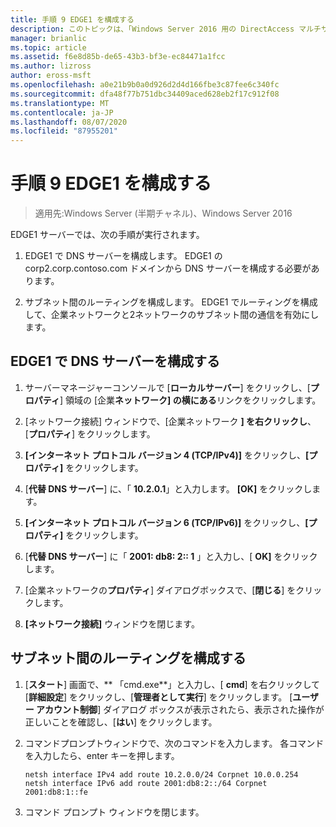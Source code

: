 ```yaml
---
title: 手順 9 EDGE1 を構成する
description: このトピックは、「Windows Server 2016 用の DirectAccess マルチサイト展開のテストラボガイド」の一部です。
manager: brianlic
ms.topic: article
ms.assetid: f6e8d85b-de65-43b3-bf3e-ec84471a1fcc
ms.author: lizross
author: eross-msft
ms.openlocfilehash: a0e21b9b0a0d926d2d4d166fbe3c87fee6c340fc
ms.sourcegitcommit: dfa48f77b751dbc34409aced628eb2f17c912f08
ms.translationtype: MT
ms.contentlocale: ja-JP
ms.lasthandoff: 08/07/2020
ms.locfileid: "87955201"
---
```

# <a name="step-9-configure-edge1"></a>手順 9 EDGE1 を構成する

>適用先:Windows Server (半期チャネル)、Windows Server 2016

EDGE1 サーバーでは、次の手順が実行されます。

1. EDGE1 で DNS サーバーを構成します。 EDGE1 の corp2.corp.contoso.com ドメインから DNS サーバーを構成する必要があります。

2. サブネット間のルーティングを構成します。 EDGE1 でルーティングを構成して、企業ネットワークと2ネットワークのサブネット間の通信を有効にします。

## <a name="configure-the-dns-servers-on-edge1"></a><a name="IPv6"></a>EDGE1 で DNS サーバーを構成する

1.  サーバーマネージャーコンソールで [**ローカルサーバー**] をクリックし、[**プロパティ**] 領域の [企業**ネットワーク] の横にある**リンクをクリックします。

2.  [ネットワーク接続] ウィンドウで、[企業ネットワーク **] を右クリックし**、[**プロパティ**] をクリックします。

3.  **[インターネット プロトコル バージョン 4 (TCP/IPv4)]** をクリックし、**[プロパティ]** をクリックします。

4.  [**代替 DNS サーバー**] に、「 **10.2.0.1**」と入力します。 **[OK]** をクリックします。

5.  **[インターネット プロトコル バージョン 6 (TCP/IPv6)]** をクリックし、**[プロパティ]** をクリックします。

6.  [**代替 DNS サーバー**] に「 **2001: db8: 2:: 1** 」と入力し、[ **OK]** をクリックします。

7.  [企業ネットワークの**プロパティ**] ダイアログボックスで、[**閉じる**] をクリックします。

8.  **[ネットワーク接続]** ウィンドウを閉じます。

## <a name="configure-routing-between-subnets"></a><a name="ConfigRouting"></a>サブネット間のルーティングを構成する

1.  [**スタート**] 画面で、** 「cmd.exe**」と入力し、[ **cmd**] を右クリックして [**詳細設定**] をクリックし、[**管理者として実行**] をクリックします。 [**ユーザー アカウント制御**] ダイアログ ボックスが表示されたら、表示された操作が正しいことを確認し、[**はい**] をクリックします。

2.  コマンドプロンプトウィンドウで、次のコマンドを入力します。 各コマンドを入力したら、enter キーを押します。

    ```
    netsh interface IPv4 add route 10.2.0.0/24 Corpnet 10.0.0.254
    netsh interface IPv6 add route 2001:db8:2::/64 Corpnet 2001:db8:1::fe
    ```

3.  コマンド プロンプト ウィンドウを閉じます。



